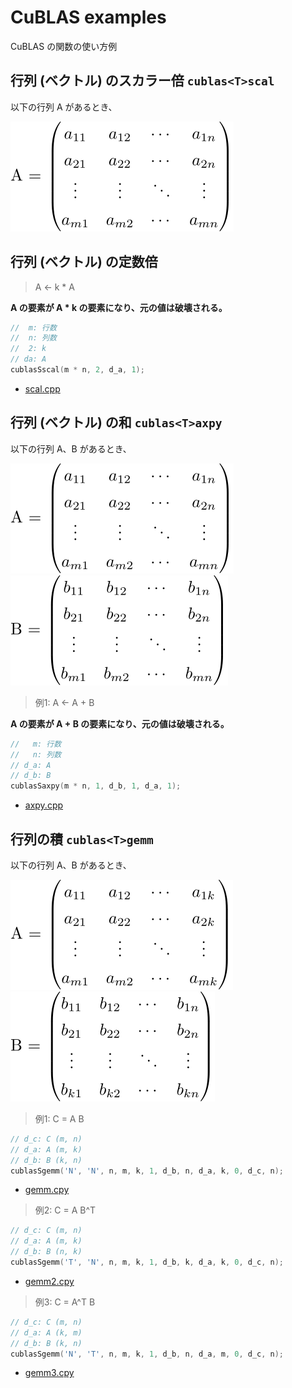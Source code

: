 # CuBLAS examples
CuBLAS の関数の使い方例

## 行列 (ベクトル) のスカラー倍 `cublas<T>scal`
以下の行列 A があるとき、

![A](images/A_mn.svg)


## 行列 (ベクトル) の定数倍
> A <- k * A

**A の要素が A * k の要素になり、元の値は破壊される。**

```cpp
//  m: 行数
//  n: 列数
//  2: k
// da: A
cublasSscal(m * n, 2, d_a, 1);
```

- [scal.cpp](scal.cpp)

## 行列 (ベクトル) の和 `cublas<T>axpy`
以下の行列 A、B があるとき、

![A](images/A_mn.svg) ![B](images/B_mn.svg)

> 例1: A <- A + B

**A の要素が A + B の要素になり、元の値は破壊される。**

```cpp
//   m: 行数
//   n: 列数
// d_a: A
// d_b: B
cublasSaxpy(m * n, 1, d_b, 1, d_a, 1);
```

- [axpy.cpp](axpy.cpp)

## 行列の積 `cublas<T>gemm`
以下の行列 A、B があるとき、

![A](images/A.svg) ![B](images/B.svg)

> 例1: C = A B
```cpp
// d_c: C (m, n)
// d_a: A (m, k)
// d_b: B (k, n)
cublasSgemm('N', 'N', n, m, k, 1, d_b, n, d_a, k, 0, d_c, n);
```

- [gemm.cpy](gemm.cpy)

> 例2: C = A B^T
```cpp
// d_c: C (m, n)
// d_a: A (m, k)
// d_b: B (n, k)
cublasSgemm('T', 'N', n, m, k, 1, d_b, k, d_a, k, 0, d_c, n);
```

- [gemm2.cpy](gemm2.cpy)

> 例3: C = A^T B
```cpp
// d_c: C (m, n)
// d_a: A (k, m)
// d_b: B (k, n)
cublasSgemm('N', 'T', n, m, k, 1, d_b, n, d_a, m, 0, d_c, n);
```

- [gemm3.cpy](gemm3.cpy)